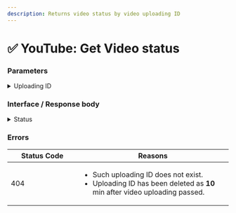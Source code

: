 ```yaml
---
description: Returns video status by video uploading ID
---
```


# ✅ YouTube: Get Video status

### Parameters

<details>

<summary>Uploading ID</summary>

You can get video uploading ID from [YouTube: Upload Video](youtube-upload-video.md) module.

Name: **uploadingId**\
Type: **text**\
Required: **true**

</details>

### Interface / Response body

<details>

<summary>Status</summary>

Video uploading status. Could contain one of these values: "in process" / "error" / "processed".

Name: **status**\
Type: **text**

</details>

### Errors

<table><thead><tr><th width="143">Status Code</th><th>Reasons</th></tr></thead><tbody><tr><td>404</td><td><ul><li>Such uploading ID does not exist.</li><li>Uploading ID has been deleted as <strong>10</strong> min after video uploading passed.</li></ul></td></tr></tbody></table>
